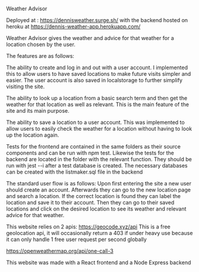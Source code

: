 Weather Advisor

Deployed at : https://dennisweather.surge.sh/ with the backend hosted on heroku at https://dennis-weather-app.herokuapp.com/

Weather Advisor gives the weather and advice for that weather for a location chosen by the user.

The features are as follows:

The ability to create and log in and out with a user account. I implemented this to allow users to have saved locations to make future visits simpler and easier. The user account is also saved in localstorage to further simplify visiting the site.

The ability to look up a location from a basic search term and then get the weather for that location as well as relevant. This is the main feature of the site and its main purpose.

The ability to save a location to a user account. This was implemented to allow users to easily check the weather for a location without having to look up the location again.

Tests for the frontend are contained in the same folders as their source components and can be run with npm test. Likewise the tests for the backend are located in the folder with the relevant function. They should be run with jest --i after a test database is created.  The necessary databases can be created with the listmaker.sql file in the backend

The standard user flow is as follows:
Upon first entering the site a new user should create an account.
Afterwards they can go to the new location page and search a location.
If the correct location is found they can label the location and save it to their account.
Then they can go to their saved locations and click on the desired location to see its weather and relevant advice for that weather.

This website relies on 2 apis:
https://geocode.xyz/api This is a free geolocation api, it will occasionally return a 403 if under heavy use because it can only handle 1 free user request per second globally 

https://openweathermap.org/api/one-call-3

This website was made with a React frontend and a Node Express backend